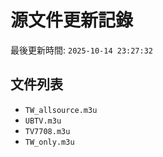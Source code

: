 # 源文件更新記錄

最後更新時間: `2025-10-14 23:27:32`

## 文件列表
- `TW_allsource.m3u`
- `UBTV.m3u`
- `TV7708.m3u`
- `TW_only.m3u`
